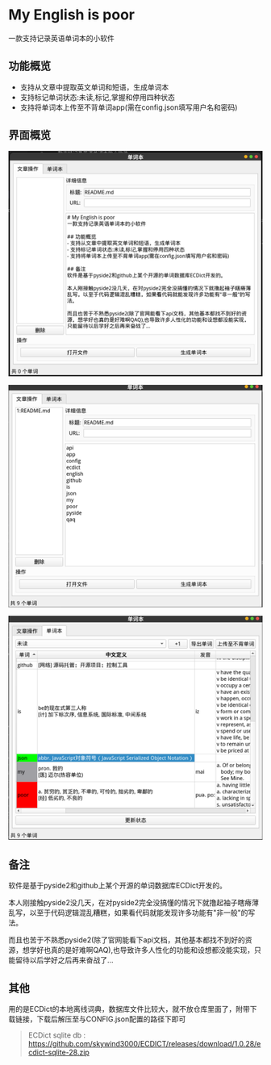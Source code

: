 # My English is poor
一款支持记录英语单词本的小软件

## 功能概览
- 支持从文章中提取英文单词和短语，生成单词本
- 支持标记单词状态:未读,标记,掌握和停用四种状态
- 支持将单词本上传至不背单词app(需在config.json填写用户名和密码)

## 界面概览
![image](https://github.com/gaazau/MyEnglishIsPoor/blob/master/images/mian_post_00.png)  

![image](https://github.com/gaazau/MyEnglishIsPoor/blob/master/images/main_post_01.png)  

![image](https://github.com/gaazau/MyEnglishIsPoor/blob/master/images/main_word_list.png)  

## 备注
软件是基于pyside2和github上某个开源的单词数据库ECDict开发的。  

本人刚接触pyside2没几天，在对pyside2完全没搞懂的情况下就撸起袖子瞎瘠薄乱写，以至于代码逻辑混乱糟糕，如果看代码就能发现许多功能有"非一般"的写法。   

而且也苦于不熟悉pyside2(除了官网能看下api文档，其他基本都找不到好的资源，想学好也真的是好难啊QAQ),也导致许多人性化的功能和设想都没能实现，只能留待以后学好之后再来奋战了...  


## 其他
用的是ECDict的本地离线词典，数据库文件比较大，就不放仓库里面了，附带下载链接，下载后解压至与CONFIG.json配置的路径下即可    
>ECDict sqlite db : https://github.com/skywind3000/ECDICT/releases/download/1.0.28/ecdict-sqlite-28.zip